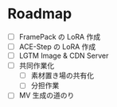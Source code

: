 # Roadmap

- [ ] FramePack の LoRA 作成
- [ ] ACE-Step の LoRA 作成
- [ ] LGTM Image & CDN Server
- [ ] 共同作業化
  - [ ] 素材置き場の共有化
   - [ ] 分担作業
- [ ] MV 生成の道のり